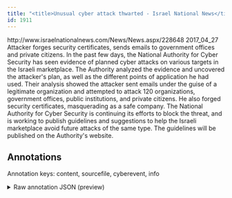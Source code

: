 ```yaml
---
title: "<title>Unusual cyber attack thwarted - Israel National News</title>"
id: 1911
---
```


<title>Unusual cyber attack thwarted - Israel National News</title>
<source> http://www.israelnationalnews.com/News/News.aspx/228648 </source>
<date> 2017_04_27 </date>
<text>
Attacker forges security certificates, sends emails to government offices and private citizens.
In the past few days, the National Authority for Cyber Security has seen evidence of planned cyber attacks on various targets in the Israeli marketplace.
The Authority analyzed the evidence and uncovered the attacker's plan, as well as the different points of application he had used.
Their analysis showed the attacker sent emails under the guise of a legitimate organization and attempted to attack 120 organizations, government offices, public institutions, and private citizens.
He also forged security certificates, masquerading as a safe company.
The National Authority for Cyber Security is continuing its efforts to block the threat, and is working to publish guidelines and suggestions to help the Israeli marketplace avoid future attacks of the same type.
The guidelines will be published on the Authority's website.
</text>



## Annotations

Annotation keys: content, sourcefile, cyberevent, info

<details>
<summary>Raw annotation JSON (preview)</summary>

```json
{
  "content": "Attacker forges security certificates, sends emails to government offices and private citizens. In the past few days, the National Authority for Cyber Security has seen evidence of planned cyber attacks on various targets in the Israeli marketplace. The Authority analyzed the evidence and uncovered the attacker's plan, as well as the different points of application he had used. Their analysis showed the attacker sent emails under the guise of a legitimate organization and attempted to attack 120 organizations, government offices, public institutions, and private citizens. He also forged security certificates, masquerading as a safe company. The National Authority for Cyber Security is continuing its efforts to block the threat, and is working to publish guidelines and suggestions to help the Israeli marketplace avoid future attacks of the same type. The guidelines will be published on the Authority's website.",
  "sourcefile": "1911.txt",
  "cyberevent": {
    "hopper": [
      {
        "index": 0,
        "relation": "Same",
        "events": [
          {
            "index": "E5",
            "type": "Attack",
            "realis": "Actual",
            "nugget": {
              "startOffset": 587,
              "index": "T17",
              "endOffset": 593,
              "text": "forged"
            },
            "argument": [
              {
                "index": "T21",
                "text": "He",
                "endOffset": 581,
                "role": {
                  "type": "Attacker"
                },
                "startOffset": 579,
                "type": "Person"
              },
              {
                "index": "T18",
                "text": "security certificates",
                "endOffset": 615,
                "role": {
                  "type": "Trusted-Entity"
                },
                "startOffset": 594,
                "type": "File"
              }
            ],
            "subtype": "Phishing"
          },
          {
            "index": "E6",
            "type": "Attack",
            "realis": "Actual",
            "nugget": {
              "startOffset": 617,
              "index": "T19",
              "endOffset": 632,
              "text": "masquerading as"
            },
            "argument": [
              {
                "index": "T20",
                "text": "a safe company",
                "endOffset": 647,
                "role": {
                  "type": "Victim"
                },
                "startOffset": 633,
                "type": "Organization"
              }
            ],
            "subtype": "Phishing"
          },
          {
            "index": "E3",
            "type": "Attack",
            "realis": "Actual",
            "nugget": {
              "startOffset": 416,
              "index": "T9",
              "endOffset": 420,
              "text": "sent"
            },
            "argument": [
              {
                "index": "T11",
                "text": "a legitimate organization",
                "endOffset": 472,
                "role": {
                  "type": "Trusted-Entity"
                },
                "startOffset": 447,
                "type": "Organization"
              },
              {
                "index": "T10",
                "text": "emails",
                "endOffset": 427,
                "role": {
                  "type": "Tool"
                },
                "startOffset": 421,
                "type": "File"
              },
              {
                "index": "T8",
                "text": "the attacker",
                "endOffset": 415,
                "role": {
                  "type": "Attacker"
                },
                "startOffset": 403,
                "type": "Person"
              }
            ],
            "subtype": "Phishing"
          },
          {
            "index": "E4",
            "type": "Attack",
            "realis": "
```
</details>
